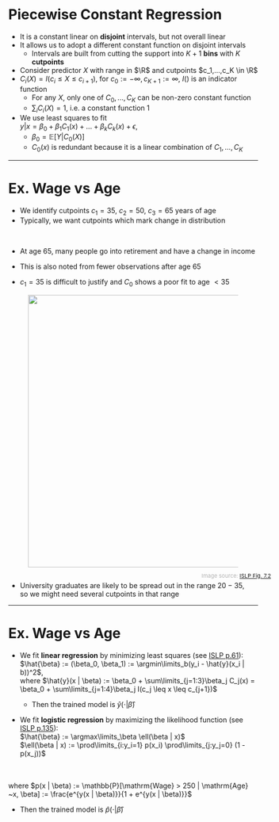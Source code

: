 # Piecewise Constant Regression

* It is a constant linear on **disjoint** intervals, but not overall linear
* It allows us to adopt a different constant function on disjoint intervals
	* Intervals are built from cutting the support into $K+1$ **bins** with $K$ **cutpoints**
* Consider predictor $X$ with range in $\R$ and cutpoints $c_1,...,c_K \in \R$
* $C_i(X) = I(c_i \leq X \leq c_{i+1})$, for $c_0 := -\infty, c_{K+1} := \infty$, $I()$  is an indicator function
	* For any $X$, only one of $C_0,...,C_K$ can be non-zero constant function
	* $\sum_i C_i(X) = 1$, i.e. a constant function $1$
* We use least squares to fit
<br>$y|x = \beta_0 + \beta_1 C_1(x) + ... + \beta_k C_k(x) + \epsilon$,
  * $\beta_0 = \mathbb{E}[Y|C_0(X)]$
  * $C_0(x)$ is redundant because it is a linear combination of $C_1, ..., C_K$

---

# Ex. Wage vs Age

* We identify cutpoints $c_1 = 35$, $c_2 = 50$, $c_3 = 65$ years of age
* Typically, we want cutpoints which mark change in distribution
<div class="grid grid-cols-[3fr,4fr]">
<div>
<br>

* At age $65$, many people go into retirement and have a change in income

* This is also noted from fewer observations after age $65$
* $c_1 = 35$ is difficult to justify and $C_0$ shows a poor fit to age $< 35$
</div>
<div>
  <figure>
    <img src="/ISLRv2_figure_7.2.png" style="width: 550px !important;">
    <figcaption style="color:#b3b3b3ff; font-size: 11px; position: relative; top: 10px; left: 350px;">Image source:
      <a href="https://hastie.su.domains/ISLP/ISLP_website.pdf#page=301">ISLP Fig. 7.2</a>
    </figcaption>
  </figure>
</div>
</div>

* University graduates are likely to be spread out in the range $20-35$, <br> so we might need several cutpoints in that range

---

# Ex. Wage vs Age

* We fit **linear regression** by minimizing least squares (see <a href="https://hastie.su.domains/ISLP/ISLP_website.pdf#page=71">ISLP p.61</a>):
<br> $\hat{\beta} := (\beta_0, \beta_1) := \argmin\limits_b(y_i - \hat{y}(x_i |  b))^2$,
<br> where $\hat{y}(x | \beta) := \beta_0 + \sum\limits_{j=1:3}\beta_j C_j(x) = \beta_0 + \sum\limits_{j=1:4}\beta_j I(c_j \leq x \leq c_{j+1})$
	* Then the trained model is $\hat{y}(\cdot | \hat{\beta})$

* We fit **logistic regression** by maximizing the likelihood function (see <a href="https://hastie.su.domains/ISLP/ISLP_website.pdf#page=145">ISLP p.135</a>):
<br> $\hat{\beta} := \argmax\limits_\beta \ell(\beta | x)$
<br> $\ell(\beta | x) := \prod\limits_{i:y_i=1} p(x_i) \prod\limits_{j:y_j=0} (1 - p(x_j))$
<br>
<br> where $p(x | \beta) := \mathbb{P}[\mathrm{Wage} > 250 | \mathrm{Age} ~x, \beta] := \frac{e^{y(x | \beta)}}{1 + e^{y(x | \beta)}}$
<br>

* Then the trained model is $\hat{p}(\cdot | \hat{\beta})$